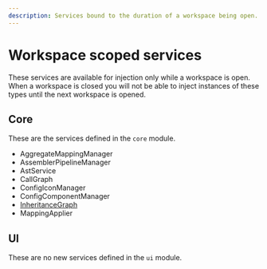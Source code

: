 ```yaml
---
description: Services bound to the duration of a workspace being open.
---
```


# Workspace scoped services

These services are available for injection only while a workspace is open. When a workspace is closed you will not be able to inject instances of these types until the next workspace is opened.

## Core

These are the services defined in the `core` module.&#x20;

* AggregateMappingManager
* AssemblerPipelineManager
* AstService
* CallGraph
* ConfigIconManager
* ConfigComponentManager
* [InheritanceGraph](inheritancegraph.md)
* MappingApplier

## UI

These are no new services defined in the `ui` module.

